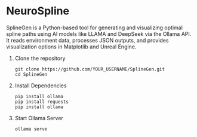 # NeuroSpline
SplineGen is a Python-based tool for generating and visualizing optimal spline paths using AI models like LLAMA and DeepSeek via the Ollama API. It reads environment data, processes JSON outputs, and provides visualization options in Matplotlib and Unreal Engine.


1. Clone the repository
   ```commandline
   git clone https://github.com/YOUR_USERNAME/SplineGen.git
   cd SplineGen
   ```
2. Install Dependencies
   ```commandline
   pip install ollama
   pip install requests
   pip install ollama
   ```
3. Start Ollama Server
   ```commandline
   ollama serve
   ```
